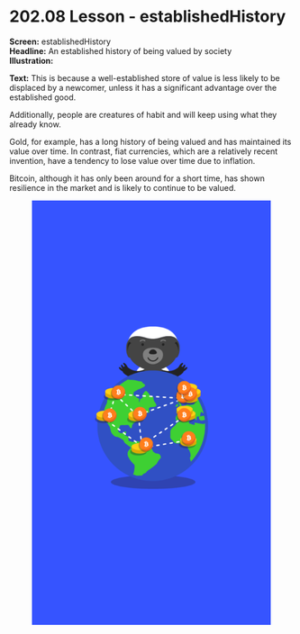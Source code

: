 # 202.08 Lesson - establishedHistory

**Screen:** establishedHistory\
**Headline:** An established history of being valued by society\
**Illustration:**

**Text:** This is because a well-established store of value is less likely to be displaced by a newcomer, unless it has a significant advantage over the established good.

Additionally, people are creatures of habit and will keep using what they already know.

Gold, for example, has a long history of being valued and has maintained its value over time. In contrast, fiat currencies, which are a relatively recent invention, have a tendency to lose value over time due to inflation.

Bitcoin, although it has only been around for a short time, has shown resilience in the market and is likely to continue to be valued.

<figure><img src="../.gitbook/assets/202-08.png" alt=""><figcaption></figcaption></figure>
